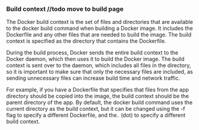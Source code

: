 ### Build context //todo move to build page

The Docker build context is the set of files and directories that are available to the docker build command when building a Docker image. It includes the Dockerfile and any other files that are needed to build the image. The build context is specified as the directory that contains the Dockerfile.

During the build process, Docker sends the entire build context to the Docker daemon, which then uses it to build the Docker image. The build context is sent over to the daemon, which includes all files in the directory, so it is important to make sure that only the necessary files are included, as sending unnecessary files can increase build time and network traffic.

For example, if you have a Dockerfile that specifies that files from the app directory should be copied into the image, the build context should be the parent directory of the app. By default, the docker build command uses the current directory as the build context, but it can be changed using the -f flag to specify a different Dockerfile, and the`.` (dot) to specify a different build context.